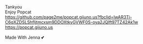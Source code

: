 Tankyou</br>
Enjoy Popcat</br>
https://github.com/page2me/popcat.gijuno.us?fbclid=IwAR3Ti-C6qXZDSLShfljtmcxsm9DDOXtkyGVWF0S-oya2JQlft97TZ42Ak1w
https://popcat.gijuno.us
</br></br>
Made With Jenna 💕
